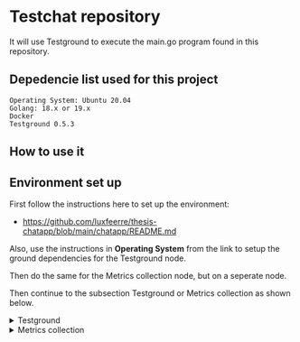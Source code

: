 # Testchat repository

It will use Testground to execute the main.go program found in this repository.


## **Depedencie list used for this project**

```
Operating System: Ubuntu 20.04
Golang: 18.x or 19.x
Docker
Testground 0.5.3
```

## **How to use it**

## **Environment set up**
First follow the instructions here to set up the environment: 

* https://github.com/luxfeerre/thesis-chatapp/blob/main/chatapp/README.md

Also, use the instructions in **Operating System** from the link to setup the ground dependencies for the Testground node.

Then do the same for the Metrics collection node, but on a seperate node.

Then continue to the subsection Testground or Metrics collection as shown below.

<details><summary>Testground</summary>
<p>

### Testground installation and set up instructions
Follow the instructions here to set up testground:

* https://github.com/testground/testground

Then copy this directory: testchat to the testground/plans/chatapp directory

Next step test the plat by executing ./test.sh 1

This will execute one node aginst a running testground instance.

</p>
</details>

<details><summary>Metrics collection</summary>
<p>

### Metrics collection installation and set up instructions

Follow the instructions here to set up the metrics collection node:

* https://github.com/libp2p/go-libp2p-pubsub-tracer


</p>
</details>
